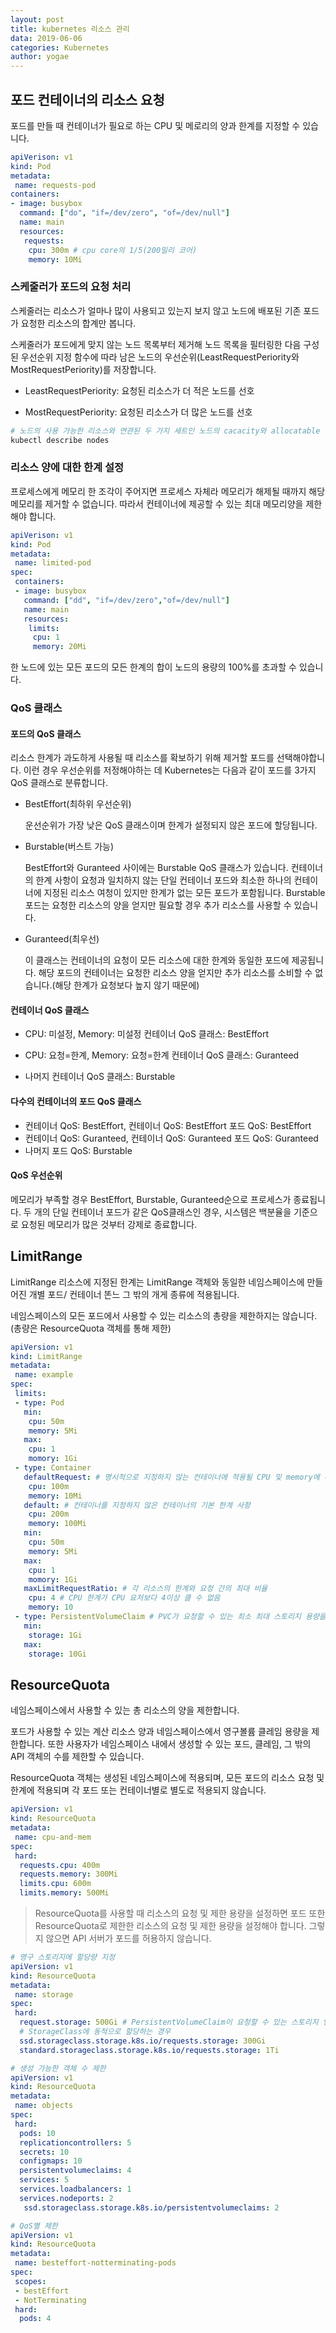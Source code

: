 ```yaml
---
layout: post
title: kubernetes 리소스 관리
data: 2019-06-06
categories: Kubernetes
author: yogae
---
```


## 포드 컨테이너의 리소스 요청

포드를 만들 때 컨테이너가 필요로 하는 CPU 및 메로리의 양과 한계를 지정할 수 있습니다.

```yaml
apiVerison: v1
kind: Pod
metadata:
 name: requests-pod
containers:
- image: busybox
  command: ["do", "if=/dev/zero", "of=/dev/null"]
  name: main
  resources:
   requests:
    cpu: 300m # cpu core의 1/5(200밀리 코어)
    memory: 10Mi
```

### 스케줄러가 포드의 요청 처리

스케줄러는 리소스가 얼마나 많이 사용되고 있는지 보지 않고 노드에 배포된 기존 포드가 요청한 리소스의 합계만 봅니다.

스케줄러가 포드에게 맞지 않는 노드 목록부터 제거해 노드 목록을 필터링한 다음 구성된 우선순위 지정 함수에 따라 남은 노드의 우선순위(LeastRequestPeriority와 MostRequestPeriority)를 저장합니다. 

- LeastRequestPeriority: 요청된 리소스가 더 적은 노드를 선호

- MostRequestPeriority: 요청된 리소스가 더 많은 노드를 선호

```bash
# 노드의 사용 가능한 리소스와 연관된 두 가지 세트인 노드의 cacacity와 allocatable 리소스가 표시됩니다.
kubectl describe nodes
```

### 리소스 양에 대한 한계 설정

프로세스에게 메모리 한 조각이 주어지면 프로세스 자체라 메모리가 해제될 때까지 해당 메모리를 제거할 수 없습니다. 따라서 컨테이너에 제공할 수 있는 최대 메모리양을 제한해야 합니다.

```yaml
apiVerison: v1
kind: Pod
metadata:
 name: limited-pod
spec:
 containers:
 - image: busybox
   command: ["dd", "if=/dev/zero","of=/dev/null"]
   name: main
   resources:
    limits:
     cpu: 1
     memory: 20Mi
```

한 노드에 있는 모든 포드의 모든 한계의 합이 노드의 용량의 100%를 초과할 수 있습니다.

### QoS 클래스

#### 포드의 QoS 클래스

리소스 한계가 과도하게 사용될 때 리소스를 확보하기 위해 제거할 포드를 선택해야합니다. 이런 경우 우선순위를 저정해야하는 데 Kubernetes는 다음과 같이 포드를 3가지 QoS 클래스로 분류합니다.

- BestEffort(최하위 우선순위)

  운선순위가 가장 낮은 QoS 클래스이며 한계가 설정되지 않은 포드에 할당됩니다.

- Burstable(버스트 가능)

  BestEffort와 Guranteed 사이에는 Burstable QoS 클래스가 있습니다. 컨테이너의 한계 사항이 요청과 일치하지 않는 단일 컨테이너 포드와 최소한 하나의 컨테이너에 지정된 리소스 여청이 있지만 한계가 없는 모든 포드가 포함됩니다. Burstable 포드는 요청한 리소스의 양을 얻지만 필요할 경우 추가 리소스를 사용할 수 있습니다. 

- Guranteed(최우선)

  이 클래스는 컨테이너의 요청이 모든 리소스에 대한 한계와 동일한 포드에 제공됩니다. 해당 포드의 컨테이너는 요청한 리소스 양을 얻지만 추가 리소스를 소비할 수 없습니다.(해당 한계가 요청보다 높지 않기 때문에)

#### 컨테이너 QoS 클래스

- CPU: 미설정, Memory: 미설정               컨테이너 QoS 클래스: BestEffort
- CPU: 요청=한계, Memory: 요청=한계    컨테이너 QoS 클래스: Guranteed

- 나머지                                                      컨테이너 QoS 클래스: Burstable

#### 다수의 컨테이너의 포드 QoS 클래스

- 컨테이너 QoS: BestEffort, 컨테이너 QoS: BestEffort      포드 QoS: BestEffort
- 컨테이너 QoS: Guranteed, 컨테이너 QoS: Guranteed    포드 QoS: Guranteed
- 나머지                                                                                  포드 QoS: Burstable

#### QoS 우선순위

메모리가 부족할 경우 BestEffort, Burstable, Guranteed순으로 프로세스가 종료됩니다. 두 개의 단일 컨테이너 포드가 같은 QoS클래스인 경우, 시스템은 백분율을 기준으로 요청된 메모리가 많은 것부터 강제로 종료합니다.

## LimitRange

LimitRange 리소스에 지정된 한계는 LimitRange 객체와 동일한 네임스페이스에 만들어진 개별 포드/ 컨테이너 똔느 그 밖의 개게 종류에 적용됩니다.

네임스페이스의 모든 포드에서 사용할 수 있는 리소스의 총량을 제한하지는 않습니다.(총량은 ResourceQuota 객체를 통해 제한)

```yaml
apiVersion: v1
kind: LimitRange
metadata:
 name: example
spec:
 limits:
 - type: Pod
   min:
    cpu: 50m
    memory: 5Mi
   max:
    cpu: 1
    momory: 1Gi
 - type: Container
   defaultRequest: # 명시적으로 지정하지 않는 컨테이너에 적용될 CPU 및 memory에 대한 요청
    cpu: 100m
    memory: 10Mi
   default: # 컨테이너를 지정하지 않은 컨테이너의 기본 한계 사항
    cpu: 200m
    memory: 100Mi
   min:
    cpu: 50m
    memory: 5Mi
   max:
    cpu: 1
    momory: 1Gi
   maxLimitRequestRatio: # 각 리소스의 한계와 요청 간의 최대 비율
    cpu: 4 # CPU 한계가 CPU 요처보다 4이상 클 수 없음
    memory: 10
 - type: PersistentVolumeClaim # PVC가 요청할 수 있는 최소 최대 스토리지 용량을 설정
   min:
    storage: 1Gi
   max:
    storage: 10Gi
```

## ResourceQuota

네임스페이스에서 사용할 수 있는 총 리소스의 양을 제한합니다.

포드가 사용할 수 있는 계산 리소스 양과 네임스페이스에서 영구볼륨 클레임 용량을 제한합니다. 또한 사용자가 네임스페이스 내에서 생성할 수 있는 포드, 클레임, 그 밖의 API 객체의 수를 제한할 수 있습니다.

ResourceQuota 객체는 생성된 네임스페이스에 적용되며, 모든 포드의 리소스 요청 및 한계에 적용되며 각 포드 또는 컨테이너별로 별도로 적용되지 않습니다.

```yaml
apiVersion: v1
kind: ResourceQuota
metadata:
 name: cpu-and-mem
spec:
 hard:
  requests.cpu: 400m
  requests.memory: 300Mi
  limits.cpu: 600m
  limits.memory: 500Mi
```

> ResourceQuota를 사용할 때 리소스의 요청 및 제한 용량을 설정하면 포드 또한 ResourceQuota로 제한한 리소스의 요청 및 제한 용량을 설정해야 합니다. 그렇지 않으면 API 서버가 포드를 허용하지 않습니다.

```yaml
# 영구 스토리지에 할당량 지정
apiVersion: v1
kind: ResourceQuota
metadata:
 name: storage
spec:
 hard:
  request.storage: 500Gi # PersistentVolumeClaim이 요청할 수 있는 스토리지 양을 500GiB로 제한
  # StorageClass에 동적으로 할당하는 경우
  ssd.storageclass.storage.k8s.io/requests.storage: 300Gi 
  standard.storageclass.storage.k8s.io/requests.storage: 1Ti
```

```yaml
# 생성 가능한 객체 수 제한
apiVersion: v1
kind: ResourceQuota
metadata:
 name: objects
spec:
 hard:
  pods: 10
  replicationcontrollers: 5
  secrets: 10
  configmaps: 10
  persistentvolumeclaims: 4
  services: 5
  services.loadbalancers: 1
  services.nodeports: 2
   ssd.storageclass.storage.k8s.io/persistentvolumeclaims: 2
```

```yaml
# QoS별 제한
apiVersion: v1
kind: ResourceQuota
metadata:
 name: besteffort-notterminating-pods
spec:
 scopes:
 - bestEffort
 - NotTerminating
 hard:
  pods: 4
```

